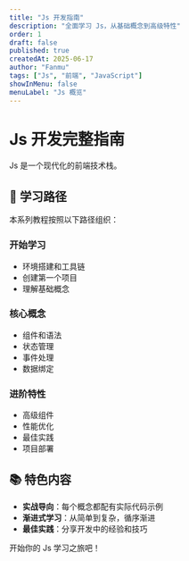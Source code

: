```yaml
---
title: "Js 开发指南"
description: "全面学习 Js，从基础概念到高级特性"
order: 1
draft: false
published: true
createdAt: 2025-06-17
author: "Fanmu"
tags: ["Js", "前端", "JavaScript"]
showInMenu: false
menuLabel: "Js 概览"
---
```


# Js 开发完整指南

Js 是一个现代化的前端技术栈。

## 🎯 学习路径

本系列教程按照以下路径组织：

### 开始学习

- 环境搭建和工具链
- 创建第一个项目
- 理解基础概念

### 核心概念

- 组件和语法
- 状态管理
- 事件处理
- 数据绑定

### 进阶特性

- 高级组件
- 性能优化
- 最佳实践
- 项目部署

## 📚 特色内容

- **实战导向**：每个概念都配有实际代码示例
- **渐进式学习**：从简单到复杂，循序渐进
- **最佳实践**：分享开发中的经验和技巧

开始你的 Js 学习之旅吧！

